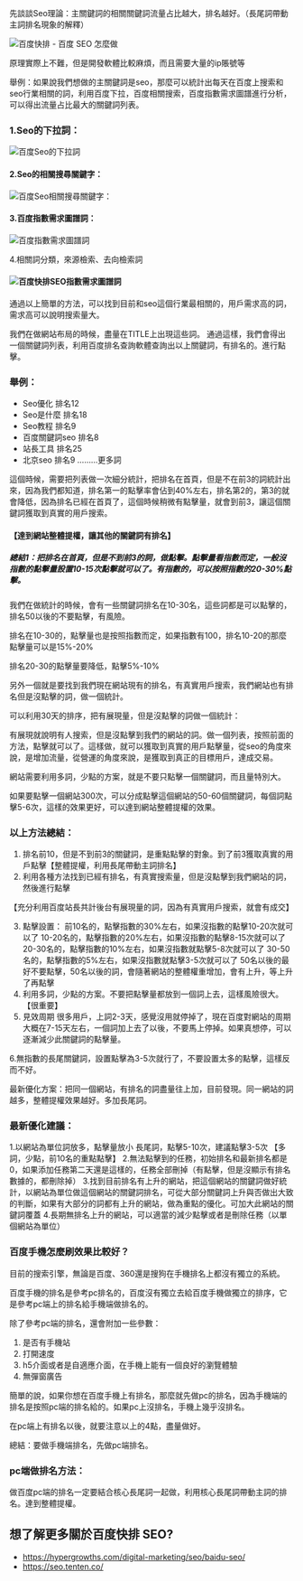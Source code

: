 先談談Seo理論：主關鍵詞的相關關鍵詞流量占比越大，排名越好。（長尾詞帶動主詞排名現象的解釋）

![百度快排 - 百度 SEO 怎麼做](https://i.imgur.com/uDxvf2s.jpg)

原理實際上不難，但是開發軟體比較麻煩，而且需要大量的ip賬號等

舉例：如果說我們想做的主關鍵詞是seo，那麼可以統計出每天在百度上搜索和seo行業相關的詞，利用百度下拉，百度相關搜索，百度指數需求圖譜進行分析，可以得出流量占比最大的關鍵詞列表。

### 1.Seo的下拉詞：

![百度Seo的下拉詞](https://s3.tenten.co/images/2021/05/5bb93d857490475326206b9c449d9680-thumb.jpg)

#### 2.Seo的相關搜尋關鍵字：

![百度Seo相關搜尋關鍵字：](https://s3.tenten.co/images/2021/05/a16eaf8a61bc5cc59aa3de20cc0029ff-thumb.jpg)

#### 3.百度指數需求圖譜詞：

![百度指數需求圖譜詞](https://s3.tenten.co/images/2021/05/af2b6efe76c67bf77be5cf13ff3d5be4-thumb.jpg)

4.相關詞分類，來源檢索、去向檢索詞

#### ![百度快排SEO指數需求圖譜詞](https://s3.tenten.co/images/2021/05/09b97235d34b664ce9fa9de464d2dab8-thumb.jpg)

通過以上簡單的方法，可以找到目前和seo這個行業最相關的，用戶需求高的詞，需求高可以說明搜索量大。

我們在做網站布局的時候，盡量在TITLE上出現這些詞。 通過這樣，我們會得出一個關鍵詞列表，利用百度排名查詢軟體查詢出以上關鍵詞，有排名的。進行點擊。

### 舉例：
- Seo優化 排名12
- Seo是什麼 排名18
- Seo教程 排名9
- 百度關鍵詞seo 排名8
- 站長工具 排名25
- 北京seo 排名9 ………更多詞

這個時候，需要把列表做一次細分統計，把排名在首頁，但是不在前3的詞統計出來，因為我們都知道，排名第一的點擊率會佔到40%左右，排名第2的，第3的就會降低，因為排名已經在首頁了，這個時候稍微有點擊量，就會到前3，讓這個關鍵詞獲取到真實的用戶搜索。

#### 【達到網站整體提權，讓其他的關鍵詞有排名】

##### 總結1：把排名在首頁，但是不到前3的詞，做點擊。點擊量看指數而定，一般沒指數的點擊量設置10-15次點擊就可以了。有指數的，可以按照指數的20-30%點擊。

我們在做統計的時候，會有一些關鍵詞排名在10-30名，這些詞都是可以點擊的，排名50以後的不要點擊，有風險。

排名在10-30的，點擊量也是按照指數而定，如果指數有100，排名10-20的那麼點擊量可以是15%-20%

排名20-30的點擊量要降低，點擊5%-10%

另外一個就是要找到我們現在網站現有的排名，有真實用戶搜索，我們網站也有排名但是沒點擊的詞，做一個統計。

可以利用30天的排序，把有展現量，但是沒點擊的詞做一個統計：

有展現就說明有人搜索，但是沒點擊到我們的網站的詞。做一個列表，按照前面的方法，點擊就可以了。這樣做，就可以獲取到真實的用戶點擊量，從seo的角度來說，是增加流量，從營運的角度來說，是獲取到真正的目標用戶，達成交易。

網站需要利用多詞，少點的方案，就是不要只點擊一個關鍵詞，而且量特別大。

如果要點擊一個網站300次，可以分成點擊這個網站的50-60個關鍵詞，每個詞點擊5-6次，這樣的效果更好，可以達到網站整體提權的效果。

### 以上方法總結：

1. 排名前10，但是不到前3的關鍵詞，是重點點擊的對象。到了前3獲取真實的用戶點擊【整體提權，利用長尾帶動主詞排名】
2. 利用各種方法找到已經有排名，有真實搜索量，但是沒點擊到我們網站的詞，然後進行點擊

【充分利用百度站長共計後台有展現量的詞，因為有真實用戶搜索，就會有成交】

3. 點擊設置： 前10名的，點擊指數的30%左右，如果沒指數的點擊10-20次就可以了
10-20名的，點擊指數的20%左右，如果沒指數的點擊8-15次就可以了
20-30名的，點擊指數的10%左右，如果沒指數就點擊5-8次就可以了
30-50名的，點擊指數的5%左右，如果沒指數就點擊3-5次就可以了
50名以後的最好不要點擊，50名以後的詞，會隨著網站的整體權重增加，會有上升，等上升了再點擊
4. 利用多詞，少點的方案。不要把點擊量都放到一個詞上去，這樣風險很大。【很重要】
5. 見效周期 很多用戶，上詞2-3天，感覺沒用就停掉了，現在百度對網站的周期大概在7-15天左右，一個詞加上去了以後，不要馬上停掉。如果真想停，可以逐漸減少此關鍵詞的點擊量。

6.無指數的長尾關鍵詞，設置點擊為3-5次就行了，不要設置太多的點擊，這樣反而不好。

最新優化方案：把同一個網站，有排名的詞盡量往上加，目前發現。同一網站的詞越多，整體提權效果越好。多加長尾詞。

### 最新優化建議：

1.以網站為單位詞放多，點擊量放小 長尾詞，點擊5-10次，建議點擊3-5次 【多詞，少點，前10名的重點點擊】
2.無法點擊到的任務，初始排名和最新排名都是0，如果添加任務第二天還是這樣的，任務全部刪掉（有點擊，但是沒顯示有排名數據的，都刪除掉）
3.找到目前排名有上升的網站，把這個網站的關鍵詞做好統計，以網站為單位做這個網站的關鍵詞排名，可從大部分關鍵詞上升與否做出大致的判斷，如果有大部分的詞都有上升的網站，做為重點的優化。可加大此網站的關鍵詞覆蓋
4.長期無排名上升的網站，可以適當的減少點擊或者是刪除任務（以單個網站為單位）

### 百度手機怎麼刷效果比較好？

目前的搜索引擎，無論是百度、360還是搜狗在手機排名上都沒有獨立的系統。

百度手機的排名是參考pc排名的，百度沒有獨立去給百度手機做獨立的排序，它是參考pc端上的排名給手機端做排名的。

除了參考pc端的排名，還會附加一些參數：

1. 是否有手機站
2. 打開速度
3. h5介面或者是自適應介面，在手機上能有一個良好的瀏覽體驗
4. 無彈窗廣告

簡單的說，如果你想在百度手機上有排名，那麼就先做pc的排名，因為手機端的排名是按照pc端的排名給的。如果pc上沒排名，手機上幾乎沒排名。

在pc端上有排名以後，就要注意以上的4點，盡量做好。

總結：要做手機端排名，先做pc端排名。

### pc端做排名方法：

做百度pc端的排名一定要結合核心長尾詞一起做，利用核心長尾詞帶動主詞的排名。達到整體提權。


## 想了解更多關於百度快排 SEO?
- https://hypergrowths.com/digital-marketing/seo/baidu-seo/
- https://seo.tenten.co/